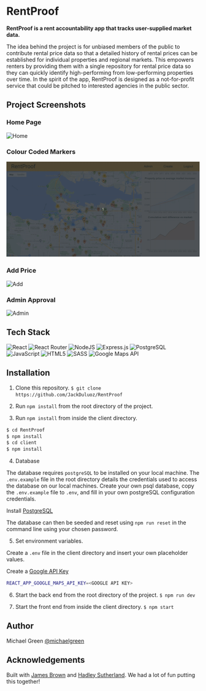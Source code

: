 # RentProof

**RentProof is a rent accountability app that tracks user-supplied market data.**

The idea behind the project is for unbiased members of the public to contribute rental price data so that a detailed history of rental prices can be established for individual properties and regional markets. This empowers renters by providing them with a single repository for rental price data so they can quickly identify high-performing from low-performing properties over time. In the spirit of the app, RentProof is designed as a not-for-profit service that could be pitched to interested agencies in the public sector.     

## Project Screenshots

### Home Page

![Home](./server/assets/home-page.gif)

### Colour Coded Markers

![Markers](./server/assets/markers.gif)

### Add Price

![Add](./server/assets/add.gif)

### Admin Approval

![Admin](./server/assets/approve.gif)

## Tech Stack

![React](https://img.shields.io/badge/react-%2320232a.svg?style=for-the-badge&logo=react&logoColor=%2361DAFB)
![React Router](https://img.shields.io/badge/React_Router-CA4245?style=for-the-badge&logo=react-router&logoColor=white)
![NodeJS](https://img.shields.io/badge/node.js-6DA55F?style=for-the-badge&logo=node.js&logoColor=white)
![Express.js](https://img.shields.io/badge/express.js-%23404d59.svg?style=for-the-badge&logo=express&logoColor=%2361DAFB)
![PostgreSQL](https://img.shields.io/badge/postgresql-%2300f.svg?style=for-the-badge&logo=postgresql&logoColor=white)
![JavaScript](https://img.shields.io/badge/javascript-%23323330.svg?style=for-the-badge&logo=javascript&logoColor=%23F7DF1E)
![HTML5](https://img.shields.io/badge/html5-%23E34F26.svg?style=for-the-badge&logo=html5&logoColor=white)
![SASS](https://img.shields.io/badge/SASS-hotpink.svg?style=for-the-badge&logo=SASS&logoColor=white)
![Google Maps API](https://img.shields.io/badge/google_maps_api-4285F4?style=for-the-badge&logo=google&logoColor=white)

## Installation

1. Clone this repository.
```$ git clone https://github.com/JackDuluoz/RentProof```

2. Run `npm install` from the root directory of the project.

3. Run `npm install` from inside the client directory.

```bash
$ cd RentProof
$ npm install
$ cd client
$ npm install
```

4. Database

  The database requires `postgreSQL` to be installed on your local machine. The `.env.example` file in the root directory details the credentials used to access the database on our local machines. Create your own psql database, copy the `.env.example` file to `.env`, and fill in your own postgreSQL configuration credentials.

  Install [PostgreSQL](https://www.postgresql.org/download/)

  The database can then be seeded and reset using `npm run reset` in the command line using your chosen password.

5. Set environment variables.

  Create a `.env` file in the client directory and insert your own placeholder values.

  Create a [Google API Key](https://developers.google.com/maps/documentation/javascript/get-api-key)

```bash
REACT_APP_GOOGLE_MAPS_API_KEY=<GOOGLE API KEY>
```

6. Start the back end from the root directory of the project.
`$ npm run dev`

7. Start the front end from inside the client directory.
`$ npm start`

## Author

Michael Green [@michaelgreen](https://github.com/JackDuluoz)

## Acknowledgements

Built with [James Brown](https://github.com/jamesraymondbrown) and [Hadley Sutherland](https://github.com/Vuvvy1). We had a lot of fun putting this together!